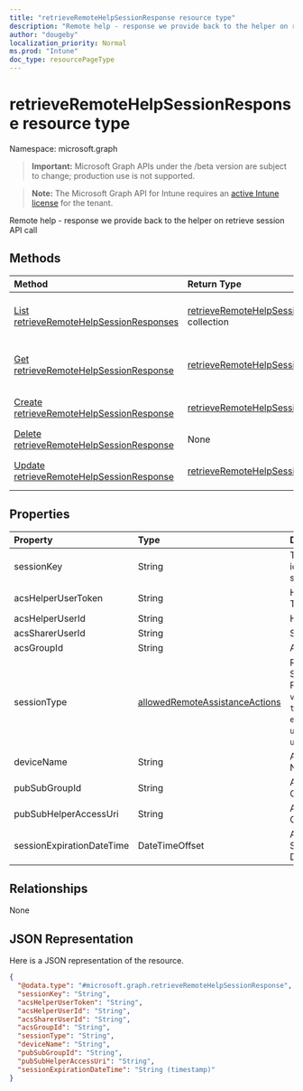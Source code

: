 ```yaml
---
title: "retrieveRemoteHelpSessionResponse resource type"
description: "Remote help - response we provide back to the helper on retrieve session API call"
author: "dougeby"
localization_priority: Normal
ms.prod: "Intune"
doc_type: resourcePageType
---
```


# retrieveRemoteHelpSessionResponse resource type

Namespace: microsoft.graph

> **Important:** Microsoft Graph APIs under the /beta version are subject to change; production use is not supported.

> **Note:** The Microsoft Graph API for Intune requires an [active Intune license](https://go.microsoft.com/fwlink/?linkid=839381) for the tenant.

Remote help - response we provide back to the helper on retrieve session API call

## Methods
|Method|Return Type|Description|
|:---|:---|:---|
|[List retrieveRemoteHelpSessionResponses](../api/intune-remoteassistance-retrieveremotehelpsessionresponse-list.md)|[retrieveRemoteHelpSessionResponse](../resources/intune-remoteassistance-retrieveremotehelpsessionresponse.md) collection|List properties and relationships of the [retrieveRemoteHelpSessionResponse](../resources/intune-remoteassistance-retrieveremotehelpsessionresponse.md) objects.|
|[Get retrieveRemoteHelpSessionResponse](../api/intune-remoteassistance-retrieveremotehelpsessionresponse-get.md)|[retrieveRemoteHelpSessionResponse](../resources/intune-remoteassistance-retrieveremotehelpsessionresponse.md)|Read properties and relationships of the [retrieveRemoteHelpSessionResponse](../resources/intune-remoteassistance-retrieveremotehelpsessionresponse.md) object.|
|[Create retrieveRemoteHelpSessionResponse](../api/intune-remoteassistance-retrieveremotehelpsessionresponse-create.md)|[retrieveRemoteHelpSessionResponse](../resources/intune-remoteassistance-retrieveremotehelpsessionresponse.md)|Create a new [retrieveRemoteHelpSessionResponse](../resources/intune-remoteassistance-retrieveremotehelpsessionresponse.md) object.|
|[Delete retrieveRemoteHelpSessionResponse](../api/intune-remoteassistance-retrieveremotehelpsessionresponse-delete.md)|None|Deletes a [retrieveRemoteHelpSessionResponse](../resources/intune-remoteassistance-retrieveremotehelpsessionresponse.md).|
|[Update retrieveRemoteHelpSessionResponse](../api/intune-remoteassistance-retrieveremotehelpsessionresponse-update.md)|[retrieveRemoteHelpSessionResponse](../resources/intune-remoteassistance-retrieveremotehelpsessionresponse.md)|Update the properties of a [retrieveRemoteHelpSessionResponse](../resources/intune-remoteassistance-retrieveremotehelpsessionresponse.md) object.|

## Properties
|Property|Type|Description|
|:---|:---|:---|
|sessionKey|String|The unique identifier for a session|
|acsHelperUserToken|String|Helper ACS User Token|
|acsHelperUserId|String|Helper ACS User Id|
|acsSharerUserId|String|Sharer ACS User Id|
|acsGroupId|String|ACS Group Id|
|sessionType|[allowedRemoteAssistanceActions](../resources/intune-remoteassistance-allowedremoteassistanceactions.md)|Remote Help Session Type. Possible values are: `viewScreen`, `takeFullControl`, `elevation`, `unattended`, `unknownFutureValue`.|
|deviceName|String|Android Device Name|
|pubSubGroupId|String|Azure Pubsub Group Id|
|pubSubHelperAccessUri|String|Azure Pubsub Group Id|
|sessionExpirationDateTime|DateTimeOffset|Azure Pubsub Session Expiration Date Time.|

## Relationships
None

## JSON Representation
Here is a JSON representation of the resource.
<!-- {
  "blockType": "resource",
  "keyProperty": "id",
  "@odata.type": "microsoft.graph.retrieveRemoteHelpSessionResponse"
}
-->
``` json
{
  "@odata.type": "#microsoft.graph.retrieveRemoteHelpSessionResponse",
  "sessionKey": "String",
  "acsHelperUserToken": "String",
  "acsHelperUserId": "String",
  "acsSharerUserId": "String",
  "acsGroupId": "String",
  "sessionType": "String",
  "deviceName": "String",
  "pubSubGroupId": "String",
  "pubSubHelperAccessUri": "String",
  "sessionExpirationDateTime": "String (timestamp)"
}
```




